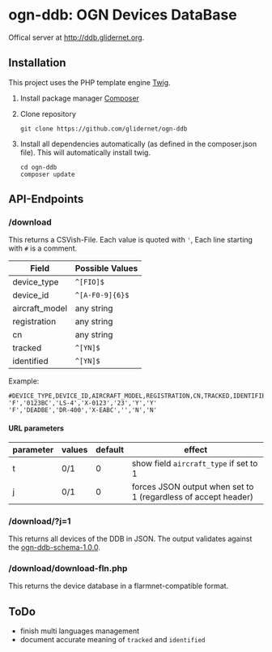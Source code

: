 # ogn-ddb: OGN Devices DataBase

Offical server at <http://ddb.glidernet.org>.

## Installation
This project uses the PHP template engine [Twig](http://twig.sensiolabs.org).

1. Install package manager [Composer](http://getcomposer.org)

2. Clone repository
   ```
   git clone https://github.com/glidernet/ogn-ddb
   ```

3. Install all dependencies automatically (as defined in the composer.json file).
   This will automatically install twig.
   ```
   cd ogn-ddb
   composer update
   ```

## API-Endpoints
### /download
This returns a CSVish-File. Each value is quoted with `'`,
Each line starting with `#` is a comment.

Field           | Possible Values
--------------- | -------------------------------
device\_type    | `^[FIO]$`
device\_id      | `^[A-F0-9]{6}$`
aircraft\_model | any string
registration    | any string
cn              | any string
tracked         | `^[YN]$`
identified      | `^[YN]$`


Example:
```
#DEVICE_TYPE,DEVICE_ID,AIRCRAFT_MODEL,REGISTRATION,CN,TRACKED,IDENTIFIED
'F','0123BC','LS-4','X-0123','23','Y','Y'
'F','DEADBE','DR-400','X-EABC','','N','N'
```

#### URL parameters
parameter | values | default | effect
--------- | -------|---------|---------------------------------------------------------------
t         | 0/1    | 0       | show field `aircraft_type` if set to 1
j         | 0/1    | 0       | forces JSON output when set to 1 (regardless of accept header)


### /download/?j=1
This returns all devices of the DDB in JSON. The output validates against the [ogn-ddb-schema-1.0.0](ogn-ddb-schema-1.0.0.json).

### /download/download-fln.php
This returns the device database in a flarmnet-compatible format.

## ToDo
- finish multi languages management
- document accurate meaning of `tracked` and `identified`
